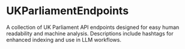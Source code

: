 # UKParliamentEndpoints
A collection of UK Parliament API endpoints designed for easy human readability and machine analysis. Descriptions include hashtags for enhanced indexing and use in LLM workflows.
